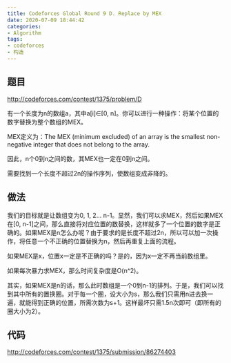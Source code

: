```yaml
---
title: Codeforces Global Round 9 D. Replace by MEX
date: 2020-07-09 18:44:42
categories:
- Algorithm
tags:
- codeforces
- 构造
---
```


## 题目

http://codeforces.com/contest/1375/problem/D

有一个长度为n的数组a，其中a[i]$\in$[0, n]。你可以进行一种操作：将某个位置的数字替换为整个数组的MEX。

MEX定义为：The MEX (minimum excluded) of an array is the smallest non-negative integer that does not belong to the array.

因此，n个0到n之间的数，其MEX也一定在0到n之间。

需要找到一个长度不超过2n的操作序列，使数组变成非降的。

## 做法

我们的目标就是让数组变为0, 1, 2... n-1。显然，我们可以求MEX，然后如果MEX在[0, n-1]之间，那么直接将对应位置的数替换，这样就多了一个位置的数字是正确的。如果MEX是n怎么办呢？由于要求的是长度不超过2n，所以可以加一次操作，将任意一个不正确的位置替换为n，然后再重复上面的流程。

如果MEX是x，位置x一定是不正确的吗？是的，因为x一定不再当前数组里。

如果每次暴力求MEX，那么时间复杂度是O(n^2)。

其实，如果MEX是n的话，那么此时数组是一个0到n-1的排列。于是，我们可以找到其中所有的置换圈。对于每一个圈，设大小为s，那么我们只需用n进去换一遍，就能得到正确的位置，所需次数为s+1。这样最坏只需1.5n次即可（即所有的圈大小为2）。

## 代码

http://codeforces.com/contest/1375/submission/86274403